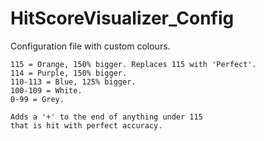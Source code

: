 # HitScoreVisualizer_Config

Configuration file with custom colours.

    115 = Orange, 150% bigger. Replaces 115 with 'Perfect'.
    114 = Purple, 150% bigger.
    110-113 = Blue, 125% bigger.
    100-109 = White.
    0-99 = Grey.
    
    Adds a '+' to the end of anything under 115
    that is hit with perfect accuracy.
